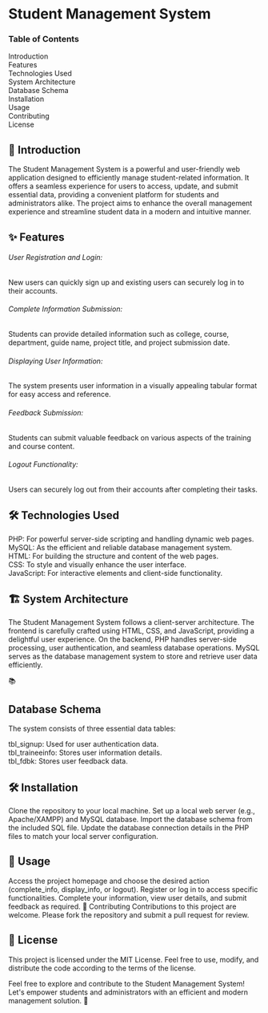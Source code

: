 <h1>Student Management System </h1>

<h3>Table of Contents </h3>
Introduction <br>
Features <br>
Technologies Used <br>
System Architecture <br>
Database Schema <br>
Installation <br>
Usage <br>
Contributing <br>
License <br>
<h2>🚀 Introduction </h2>
The Student Management System is a powerful and user-friendly web application designed to efficiently manage student-related information. It offers a seamless experience for users to access, update, and submit essential data, providing a convenient platform for students and administrators alike. The project aims to enhance the overall management experience and streamline student data in a modern and intuitive manner. <br>

<h2>✨ Features</h2>
<h6>User Registration and Login: </h6> New users can quickly sign up and existing users can securely log in to their accounts. 

<h6>Complete Information Submission: </h6>Students can provide detailed information such as college, course, department, guide name, project title, and project submission date. 

<h6>Displaying User Information:</h6> The system presents user information in a visually appealing tabular format for easy access and reference. 

<h6>Feedback Submission: </h6>Students can submit valuable feedback on various aspects of the training and course content. 

<h6>Logout Functionality:</h6> Users can securely log out from their accounts after completing their tasks. 

<h2>🛠️ Technologies Used </h2>
PHP: For powerful server-side scripting and handling dynamic web pages. <br>
MySQL: As the efficient and reliable database management system. <br>
HTML: For building the structure and content of the web pages. <br>
CSS: To style and visually enhance the user interface. <br>
JavaScript: For interactive elements and client-side functionality. <br>

<h2>🏗️ System Architecture</h2>
The Student Management System follows a client-server architecture. The frontend is carefully crafted using HTML, CSS, and JavaScript, providing a delightful user experience. On the backend, PHP handles server-side processing, user authentication, and seamless database operations. MySQL serves as the database management system to store and retrieve user data efficiently. <br>

📚 <h2>Database Schema</h2>
The system consists of three essential data tables: <br>

tbl_signup: Used for user authentication data. <br>
tbl_traineeinfo: Stores user information details. <br>
tbl_fdbk: Stores user feedback data. <br>

<h2>🛠️ Installation</h2>
Clone the repository to your local machine.
Set up a local web server (e.g., Apache/XAMPP) and MySQL database.
Import the database schema from the included SQL file.
Update the database connection details in the PHP files to match your local server configuration.

<h2>🚀 Usage</h2>
Access the project homepage and choose the desired action (complete_info, display_info, or logout).
Register or log in to access specific functionalities.
Complete your information, view user details, and submit feedback as required.
👥 Contributing
Contributions to this project are welcome. Please fork the repository and submit a pull request for review.

<h2>📝 License</h2>
This project is licensed under the MIT License. Feel free to use, modify, and distribute the code according to the terms of the license.<br>

Feel free to explore and contribute to the Student Management System! Let's empower students and administrators with an efficient and modern management solution. 🎉

